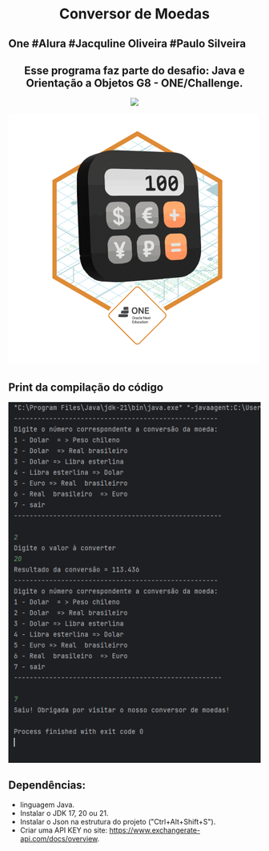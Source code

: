 
<h1 align="center"> Conversor de Moedas </h1>

## One #Alura #Jacquline Oliveira #Paulo Silveira

<h2 align= "center"> Esse programa faz parte do desafio: Java e Orientação a Objetos G8 - ONE/Challenge.</h2>
<p align="center">

<img loading="lazy" src="http://img.shields.io/static/v1?label=PROGRAMA&message=CONVERSOR-DE-MOEDAS&color=GREEN&style=for-the-badge"/>
</p>
<img src="https://github.com/terezafcsousa2/ConversorDeMoedas/blob/main/assets/Badge-Conversor.png" alt= "Badge">

## Print da compilação do código

<img src="https://github.com/terezafcsousa2/ConversorDeMoedas/blob/main/assets/print_da-Compilacao.png" alt=" Print da compilação do código" >

 ## Dependências:
 
 * linguagem Java.
 * Instalar o JDK 17, 20 ou 21.
 * Instalar o Json na estrutura do projeto ("Ctrl+Alt+Shift+S").
 * Criar uma API KEY no site: https://www.exchangerate-api.com/docs/overview.

 
